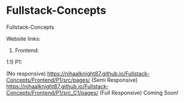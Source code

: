 # Fullstack-Concepts
Fullstack-Concepts

Website links:

1) Frontend:

1.1) P1:

(No responsive)
https://nihaalknight87.github.io/Fullstack-Concepts/Frontend/P1/src/pages/
(Semi Responsive)
https://nihaalknight87.github.io/Fullstack-Concepts/Frontend/P1/src_C1/pages/
(Full Responsive)
Coming Soon!

